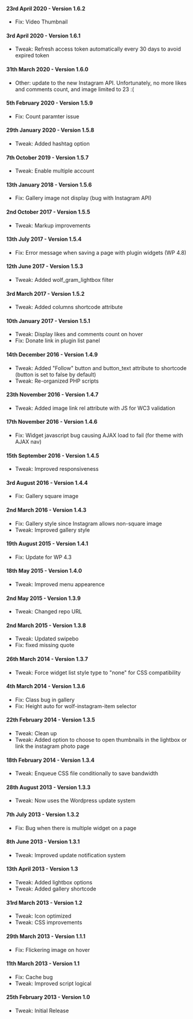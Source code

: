 #### 23rd April 2020 - Version 1.6.2

* Fix: Video Thumbnail

#### 3rd April 2020 - Version 1.6.1

* Tweak: Refresh access token automatically every 30 days to avoid expired token

#### 31th March 2020 - Version 1.6.0

* Other: update to the new Instagram API. Unfortunately, no more likes and comments count, and image limited to 23 :(

#### 5th February 2020 - Version 1.5.9

* Fix: Count paramter issue

#### 29th January 2020 - Version 1.5.8

* Tweak: Added hashtag option

#### 7th October 2019 - Version 1.5.7

* Tweak: Enable multiple account

#### 13th January 2018 - Version 1.5.6

* Fix: Gallery image not display (bug with Instagram API)

#### 2nd October 2017 - Version 1.5.5

* Tweak: Markup improvements

#### 13th July 2017 - Version 1.5.4

* Fix: Error message when saving a page with plugin widgets (WP 4.8)

#### 12th June 2017 - Version 1.5.3

* Tweak: Added wolf_gram_lightbox filter

#### 3rd March 2017 - Version 1.5.2

* Tweak: Added columns shortcode attribute

#### 10th January 2017 - Version 1.5.1

* Tweak: Display likes and comments count on hover
* Fix: Donate link in plugin list panel

#### 14th December 2016 - Version 1.4.9

* Tweak: Added "Follow" button and button_text attribute to shortcode (button is set to false by default)
* Tweak: Re-organized PHP scripts

#### 23th November 2016 - Version 1.4.7

* Tweak: Added image link rel attribute with JS for WC3 validation

#### 17th November 2016 - Version 1.4.6

* Fix: Widget javascript bug causing AJAX load to fail (for theme with AJAX nav)

#### 15th September 2016 - Version 1.4.5

* Tweak: Improved responsiveness

#### 3rd August 2016 - Version 1.4.4

* Fix: Gallery square image

#### 2nd March 2016 - Version 1.4.3

* Fix: Gallery style since Instagram allows non-square image
* Tweak: Improved gallery style

#### 19th August 2015 - Version 1.4.1

* Fix: Update for WP 4.3 

#### 18th May 2015 - Version 1.4.0

* Tweak: Improved menu appearence 

#### 2nd May 2015 - Version 1.3.9

* Tweak: Changed repo URL 

#### 2nd March 2015 - Version 1.3.8

* Tweak: Updated swipebo
* Fix: fixed missing quote

#### 26th March 2014 - Version 1.3.7

* Tweak: Force widget list style type to "none" for CSS compatibility

#### 4th March 2014 - Version 1.3.6

* Fix: Class bug in gallery
* Fix: Height auto for wolf-instagram-item selector

#### 22th February 2014 - Version 1.3.5

* Tweak: Clean up
* Tweak: Added option to choose to open thumbnails in the lightbox or link the instagram photo page 

#### 18th February 2014 - Version 1.3.4

* Tweak: Enqueue CSS file conditionally to save bandwidth 

#### 28th August 2013 - Version 1.3.3

* Tweak: Now uses the Wordpress update system 

#### 7th July 2013 - Version 1.3.2

* Fix: Bug when there is multiple widget on a page

#### 8th June 2013 - Version 1.3.1

* Tweak: Improved update notification system

#### 13th April 2013 - Version 1.3

* Tweak: Added lightbox options
* Tweak: Added gallery shortcode

#### 31rd March 2013 - Version 1.2

* Tweak: Icon optimized
* Tweak: CSS improvements

#### 29th March 2013 - Version 1.1.1

* Fix: Flickering image on hover

#### 11th March 2013 - Version 1.1

* Fix: Cache bug
* Tweak: Improved script logical

#### 25th February 2013 - Version 1.0

* Tweak:  Initial Release 